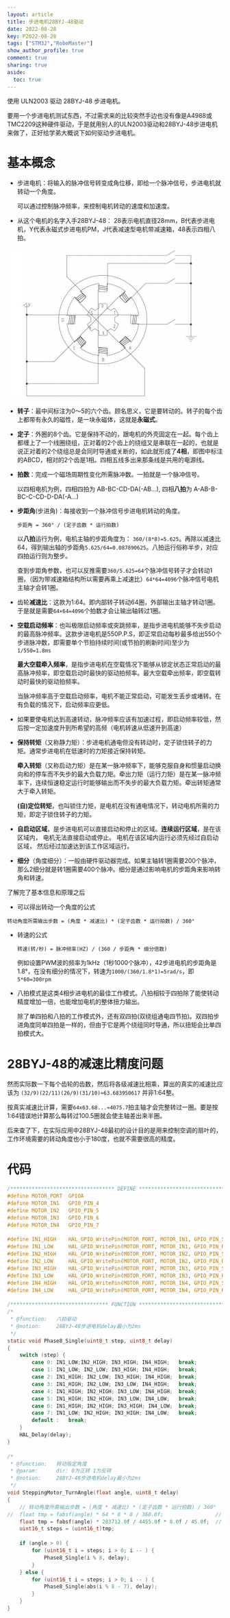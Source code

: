 ```yaml
---
layout: article
title: 步进电机28BYJ-48驱动
date: 2022-08-28
key: P2022-08-28
tags: ["STM32","RoboMaster"]
show_author_profile: true
comment: true
sharing: true
aside:
  toc: true
---
```


使用 ULN2003 驱动 28BYJ-48 步进电机。

<!--more-->

要用一个步进电机测试东西，不过需求来的比较突然手边也没有像是A4988或TMC2209这种硬件驱动，于是就用别人的ULN2003驱动和28BYJ-48步进电机来做了，正好给学弟大概说下如何驱动步进电机。

# 基本概念

- 步进电机：将输入的脉冲信号转变成角位移，即给一个脉冲信号，步进电机就转动一个角度。

  可以通过控制脉冲频率，来控制电机转动的速度和加速度。

- 从这个电机的名字入手28BYJ-48： 28表示电机直径28mm，B代表步进电机，Y代表永磁式步进电机PM，J代表减速型电机带减速箱，48表示四相八拍。

![P1](https://raw.githubusercontent.com/ittuann/ittuann.github.io/main/_posts/_img/2022-8-28-28BYJ48.png)

- **转子**：最中间标注为0～5的六个齿。顾名思义，它是要转动的。转子的每个齿上都带有永久的磁性，是一块永磁体，这就是**永磁式**。

- **定子**：外圈的8个齿。它是保持不动的，跟电机的外壳固定在一起。每个齿上都缠上了一个线圈绕组，正对着的2个齿上的绕组又是串联在一起的，也就是说正对着的2个绕组总是会同时导通或关断的，如此就形成了**4相**，即图中标注的ABCD，相对的2个齿是1相。四相五线多出来那条线是共用的电源线。

- **拍数**：完成一个磁场周期性变化所需脉冲数。一拍就是一个脉冲信号。

  以四相电机为例，四相四拍为 AB-BC-CD-DA(-AB...), 四相**八拍**为 A-AB-B-BC-C-CD-D-DA(-A...)

- **步距角**(步进角)：每接收到一个脉冲信号步进电机转动的角度。

  `步距角 = 360° / (定子齿数 * 运行拍数)`

  以**八拍**运行为例，电机主轴的步距角度为： `360/(8*8)=5.625`。再除以减速比64，得到输出轴的步距角`5.625/64=0.087890625`。八拍运行俗称半步，对应四拍运行则为整步。

  查到步距角参数，也可以反推需要`360/5.625=64`个脉冲信号转子才会转动1圈，（因为带减速箱结构所以需要再乘上减速比）`64*64=4096`个脉冲信号电机主轴才会转1圈。

- 齿轮**减速比**：这款为1:64。即内部转子转动64圈，外部输出主轴才转动1圈。于是就是需要`64×64=4096`个拍数才会让输出轴转过1圈。

- **空载启动频率**：也叫极限启动频率或突跳频率，是指步进电机能够不失步启动的最高脉冲频率。这款步进电机是550P.P.S，即正常启动每秒最多给出550个步进脉冲数，即需要单个节拍持续时间(或节拍的刷新时间)至少为`1/550=1.8ms`

  **最大空载牵入频率**，是指步进电机在空载情况下能够从锁定状态正常启动的最高脉冲频率，即空载启动时最快的驱动拍频率。最大空载牵出频率，即空载转动时最快的驱动拍频率。

  当脉冲频率高于空载启动频率，电机不能正常启动，可能发生丢步或堵转。在有负载的情况下，启动频率应更低。


- 如果要使电机达到高速转动，脉冲频率应该有加速过程，即启动频率较低，然后按一定加速度升到所希望的高频（电机转速从低速升到高速）

- **保持转矩**（又称静力矩）：步进电机通电但没有转动时，定子锁住转子的力矩。通常步进电机在低速时的力矩接近保持转矩。

  **牵入转矩**（又称启动力矩）是在某一脉冲频率下，能够克服自身和惯量启动换向和的停车而不失步的最大负载力矩。牵出力矩（运行力矩）是在某一脉冲频率下，连续恒速稳定运行时能够输出而不失步的最大负载力矩。牵出转矩通常大于牵入转矩。

  **(自)定位转矩**，也叫锁住力矩，是电机在没有通电情况下，转动电机所需的力矩，即定子锁住转子的力矩。

- **自启动区域**，是步进电机可以直接启动和停止的区域。**连续运行区域**，是在该区域内， 电机无法直接启动或停止。 电机在该区域内运行必须先经过自启动区域， 然后经过加速达到该工作区域运行。 

- **细分**（角度细分）：一般由硬件驱动器完成。如果主轴转1圈需要200个脉冲，那么2细分就是转1圈需要400个脉冲。细分是通过影响电机的步距角来影响转角和转速。

  

了解完了基本信息和原理之后

- 可以得出转动一个角度的公式

​		`转动角度所需输出步数 = (角度 * 减速比) * (定子齿数 * 运行拍数) / 360°`

- 转速的公式

  `转速(转/秒) = 脉冲频率(HZ) / (360 / 步距角 * 细分倍数)`

  例如设置PWM波的频率为1kHz（1秒1000个脉冲），42步进电机的步距角是1.8°，在没有细分的情况下，转速为`1000/(360/1.8*1)=5rad/s`，即`5*60=300rpm`

- 八拍模式是这类4相步进电机的最佳工作模式。八拍相较于四拍除了能使转动精度增加一倍，也能增加电机的整体扭力输出。

  除了单四拍和八拍的工作模式外，还有双四拍(双绕组通电四节拍)。双四拍步进角度同单四拍是一样的，但由于它是两个绕组同时导通，所以扭矩会比单四拍模式大。

# 28BYJ-48的减速比精度问题

然而实际数一下每个齿轮的齿数，然后将各级减速比相乘，算出的真实的减速比应该为 `(32/9)(22/11)(26/9)(31/10)≈63.683950617` 并非1:64整。

按真实减速比计算，需要`64x63.68...≈4075.7`拍主轴才会完整转过一圈。要是按1:64错误地计算那么每转过100.5圈就会使主轴差出来半圈。

后来查了下，在实际应用中28BYJ-48最初的设计目的是用来控制空调的扇叶的，工作环境需要的转动角度也小于180度，也就不需要很高的精度。

# 代码

```c
/********************************** DEFINE **********************************/
#define MOTOR_PORT	GPIOA
#define MOTOR_IN1	GPIO_PIN_4
#define MOTOR_IN2	GPIO_PIN_5
#define MOTOR_IN3	GPIO_PIN_6
#define MOTOR_IN4	GPIO_PIN_7

#define IN1_HIGH	HAL_GPIO_WritePin(MOTOR_PORT, MOTOR_IN1, GPIO_PIN_SET);
#define IN1_LOW		HAL_GPIO_WritePin(MOTOR_PORT, MOTOR_IN1, GPIO_PIN_RESET);
#define IN2_HIGH	HAL_GPIO_WritePin(MOTOR_PORT, MOTOR_IN2, GPIO_PIN_SET);
#define IN2_LOW		HAL_GPIO_WritePin(MOTOR_PORT, MOTOR_IN2, GPIO_PIN_RESET);
#define IN3_HIGH	HAL_GPIO_WritePin(MOTOR_PORT, MOTOR_IN3, GPIO_PIN_SET);
#define IN3_LOW		HAL_GPIO_WritePin(MOTOR_PORT, MOTOR_IN3, GPIO_PIN_RESET);
#define IN4_HIGH	HAL_GPIO_WritePin(MOTOR_PORT, MOTOR_IN4, GPIO_PIN_SET);
#define IN4_LOW		HAL_GPIO_WritePin(MOTOR_PORT, MOTOR_IN4, GPIO_PIN_RESET);

/******************************** FUNCTION ********************************/
/*
 * @function:   八拍驱动
 * @notion:     28BYJ-48步进电机delay最小为2ms
 */
static void Phase8_Single(uint8_t step, uint8_t delay)
{
    switch (step) {
		case 0:	IN1_LOW;IN2_HIGH; IN3_HIGH; IN4_HIGH;	break;
		case 1:	IN1_LOW; IN2_LOW; IN3_HIGH; IN4_HIGH;	break;
		case 2:	IN1_HIGH; IN2_LOW; IN3_HIGH; IN4_HIGH;	break;
		case 3:	IN1_HIGH; IN2_LOW; IN3_LOW; IN4_HIGH;	break;
		case 4:	IN1_HIGH; IN2_HIGH; IN3_LOW; IN4_HIGH;	break;
		case 5:	IN1_HIGH; IN2_HIGH; IN3_LOW; IN4_LOW;	break;
		case 6:	IN1_HIGH; IN2_HIGH; IN3_HIGH; IN4_LOW;	break;
		case 7:	IN1_LOW; IN2_HIGH; IN3_HIGH; IN4_LOW;	break;
		default :	break;
	}
	HAL_Delay(delay);
}

/*
 * @function:   转动指定角度
 * @param:		dir: 0为正转 1为反转
 * @notion:     28BYJ-48步进电机delay最小为2ms
 */
void SteppingMotor_TurnAngle(float angle, uint8_t delay)
{
	// 转动角度所需输出步数 = (角度 * 减速比) * (定子齿数 * 运行拍数) / 360°
//	float tmp = fabsf(angle) * 64 * 8 * 8 / 360.0f;					// 减速比1:64
	float tmp = fabsf(angle) * 283712.0f / 4455.0f * 8.0f / 45.0f;	// 减速比1:63.684
	uint16_t steps = (uint16_t)tmp;
	
	if (angle > 0) {
		for (uint16_t i = steps; i > 0; i -- ) {
			Phase8_Single(i % 8, delay);
		}
	} else {
		for (uint16_t i = steps; i > 0; i -- ) {
			Phase8_Single(abs(i % 8 - 7), delay);
		}
	}
}
```

